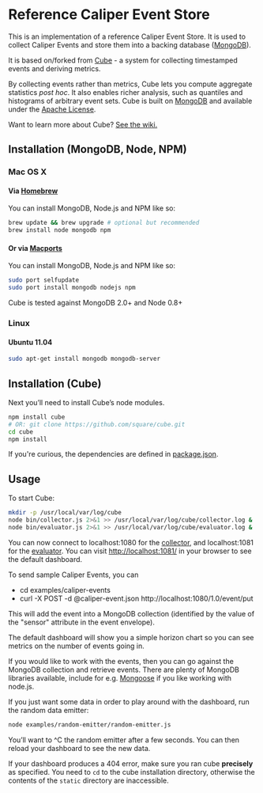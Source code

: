 # Reference Caliper Event Store

This is an implementation of a reference Caliper Event Store.  It is used to collect Caliper Events and store them into a backing database ([MongoDB](http://www.mongodb.org)).

It is based on/forked from [Cube](https://github.com/square/cube) - a system for collecting timestamped events and deriving metrics. 

By collecting events rather than metrics, Cube lets you compute aggregate statistics *post hoc*. It also enables richer analysis, such as quantiles and histograms of arbitrary event sets. Cube is built on [MongoDB](http://www.mongodb.org) and available under the [Apache License](/square/cube/blob/master/LICENSE).

Want to learn more about Cube? [See the wiki.](https://github.com/square/cube/wiki)

## Installation (MongoDB, Node, NPM)

### Mac OS X

#### Via [Homebrew](http://mxcl.github.com/homebrew/)
You can install MongoDB, Node.js and NPM like so: 

```bash
brew update && brew upgrade # optional but recommended
brew install node mongodb npm
```

#### Or via [Macports](http://macports.org) 
You can install MongoDB, Node.js and NPM like so: 

```bash
sudo port selfupdate
sudo port install mongodb nodejs npm
```

Cube is tested against MongoDB 2.0+ and Node 0.8+ 

### Linux

#### Ubuntu 11.04

```bash
sudo apt-get install mongodb mongodb-server
```

## Installation (Cube)

Next you’ll need to install Cube’s node modules. 

```bash
npm install cube
# OR: git clone https://github.com/square/cube.git
cd cube
npm install
```

If you're curious, the dependencies are defined in [package.json](https://github.com/square/cube/tree/master/package.json).

## Usage

To start Cube:

```bash
mkdir -p /usr/local/var/log/cube
node bin/collector.js 2>&1 >> /usr/local/var/log/cube/collector.log &
node bin/evaluator.js 2>&1 >> /usr/local/var/log/cube/evaluator.log &
```

You can now connect to localhost:1080 for the [collector](wiki/Collector), and localhost:1081 for the [evaluator](wiki/Evaluator). You can visit <http://localhost:1081/> in your browser to see the default dashboard.

To send sample Caliper Events, you can
- cd examples/caliper-events
- curl -X POST -d @caliper-event.json http://localhost:1080/1.0/event/put

This will add the event into a MongoDB collection (identified by the value of the "sensor" attribute in the event envelope).

The default dashboard will show you a simple horizon chart so you can see metrics on the number of events going in.

If you would like to work with the events, then you can go against the MongoDB collection and retrieve events.  There are plenty of MongoDB libraries available, include for e.g. [Mongoose](http://mongoosejs.com/) if you like working with node.js.


If you just want some data in order to play around with the dashboard, run the random data emitter:

```bash
node examples/random-emitter/random-emitter.js
```

You’ll want to ^C the random emitter after a few seconds. You can then reload your dashboard to see the new data.  

If your dashboard produces a 404 error, make sure you ran cube **precisely** as specified. You need to `cd` to the cube installation directory, otherwise the contents of the `static` directory are inaccessible.
